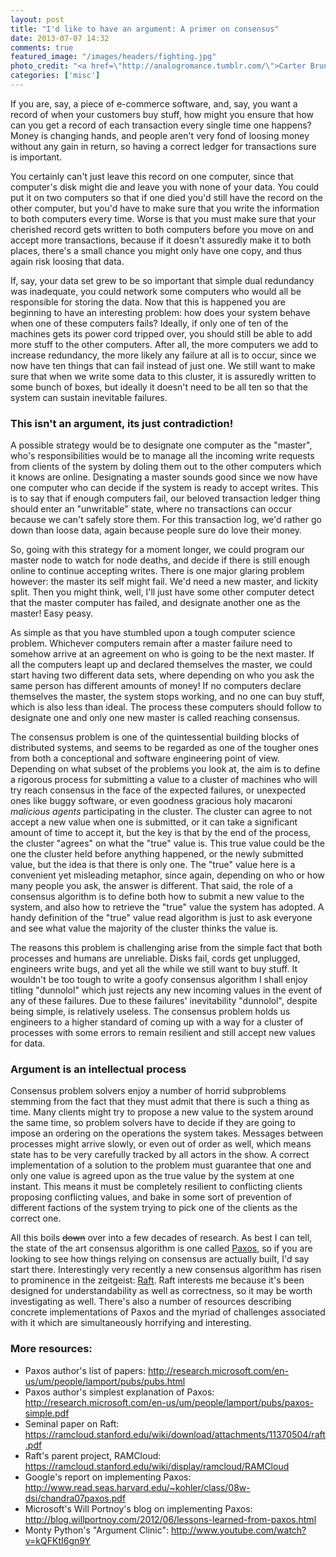 ```yaml
---
layout: post
title: "I'd like to have an argument: A primer on consensus"
date: 2013-07-07 14:32
comments: true
featured_image: "/images/headers/fighting.jpg"
photo_credit: "<a href=\"http://analogromance.tumblr.com/\">Carter Brundage</a>"
categories: ['misc']
---
```


If you are, say, a piece of e-commerce software, and, say, you want a record of when your customers buy stuff, how might you ensure that how can you get a record of each transaction every single time one happens? Money is changing hands, and people aren't very fond of loosing money without any gain in return, so having a correct ledger for transactions sure is important.

<!--more-->

You certainly can't just leave this record on one computer, since that computer's disk might die and leave you with none of your data. You could put it on two computers so that if one died you'd still have the record on the other computer, but you'd have to make sure that you write the information to both computers every time. Worse is that you must make sure that your cherished record gets written to both computers before you move on and accept more transactions, because if it doesn't assuredly make it to both places, there's a small chance you might only have one copy, and thus again risk loosing that data.

If, say, your data set grew to be so important that simple dual redundancy was inadequate, you could network some computers who would all be responsible for storing the data. Now that this is happened you are beginning to have an interesting problem: how does your system behave when one of these computers fails? Ideally, if only one of ten of the machines gets its power cord tripped over, you should still be able to add more stuff to the other computers. After all, the more computers we add to increase redundancy, the more likely any failure at all is to occur, since we now have ten things that can fail instead of just one. We still want to make sure that when we write some data to this cluster, it is assuredly written to some bunch of boxes, but ideally it doesn't need to be all ten so that the system can sustain inevitable failures.

### This isn't an argument, its just contradiction!

A possible strategy would be to designate one computer as the "master", who's responsibilities would be to manage all the incoming write requests from clients of the system by doling them out to the other computers which it knows are online. Designating a master sounds good since we now have one computer who can decide if the system is ready to accept writes. This is to say that if enough computers fail, our beloved transaction ledger thing should enter an "unwritable" state, where no transactions can occur because we can't safely store them. For this transaction log, we'd rather go down than loose data, again because people sure do love their money.

So, going with this strategy for a moment longer, we could program our master node to watch for node deaths, and decide if there is still enough online to continue accepting writes. There is one major glaring problem however: the master its self might fail. We'd need a new master, and lickity split. Then you might think, well, I'll just have some other computer detect that the master computer has failed, and designate another one as the master! Easy peasy.

As simple as that you have stumbled upon a tough computer science problem. Whichever computers remain after a master failure need to somehow arrive at an agreement on who is going to be the next master. If all the computers leapt up and declared themselves the master, we could start having two different data sets, where depending on who you ask the same person has different amounts of money! If no computers declare themselves the master, the system stops working, and no one can buy stuff, which is also less than ideal. The process these computers should follow to designate one and only one new master is called reaching consensus.

The consensus problem is one of the quintessential building blocks of distributed systems, and seems to be regarded as one of the tougher ones from both a conceptional and software engineering point of view. Depending on what subset of the problems you look at, the aim is to define a rigorous process for submitting a value to a cluster of machines who will try reach consensus in the face of the expected failures, or unexpected ones like buggy software, or even goodness gracious holy macaroni _malicious agents_ participating in the cluster. The cluster can agree to not accept a new value when one is submitted, or it can take a significant amount of time to accept it, but the key is that by the end of the process, the cluster "agrees" on what the "true" value is. This true value could be the one the cluster held before anything happened, or the newly submitted value, but the idea is that there is only one. The "true" value here is a convenient yet misleading metaphor, since again, depending on who or how many people you ask, the answer is different. That said, the role of a consensus algorithm is to define both how to submit a new value to the system, and also how to retrieve the "true" value the system has adopted. A handy definition of the "true" value read algorithm is just to ask everyone and see what value the majority of the cluster thinks the value is.

The reasons this problem is challenging arise from the simple fact that both processes and humans are unreliable. Disks fail, cords get unplugged, engineers write bugs, and yet all the while we still want to buy stuff. It wouldn't be too tough to write a goofy consensus algorithm I shall enjoy titling "dunnolol" which just rejects any new incoming values in the event of any of these failures. Due to these failures' inevitability "dunnolol", despite being simple, is relatively useless. The consensus problem holds us engineers to a higher standard of coming up with a way for a cluster of processes with some errors to remain resilient and still accept new values for data.

### Argument is an intellectual process

Consensus problem solvers enjoy a number of horrid subproblems stemming from the fact that they must admit that there is such a thing as time. Many clients might try to propose a new value to the system around the same time, so problem solvers have to decide if they are going to impose an ordering on the operations the system takes. Messages between processes might arrive slowly, or even out of order as well, which means state has to be very carefully tracked by all actors in the show. A correct implementation of a solution to the problem must guarantee that one and only one value is agreed upon as the true value by the system at one instant. This means it must be completely resilient to conflicting clients proposing conflicting values, and bake in some sort of prevention of different factions of the system trying to pick one of the clients as the correct one.

All this boils ~~down~~ over into a few decades of research. As best I can tell, the state of the art consensus algorithm is one called [Paxos](http://en.wikipedia.org/wiki/Paxos_(computer_science)), so if you are looking to see how things relying on consensus are actually built, I'd say start there. Interestingly very recently a new consensus algorithm has risen to prominence in the zeitgeist: [Raft](https://ramcloud.stanford.edu/wiki/download/attachments/11370504/raft.pdf). Raft interests me because it's been designed for understandability as well as correctness, so it may be worth investigating as well. There's also a number of resources describing concrete implementations of Paxos and the myriad of challenges associated with it which are simultaneously horrifying and interesting.

### More resources:

 - Paxos author's list of papers: <http://research.microsoft.com/en-us/um/people/lamport/pubs/pubs.html>
 - Paxos author's simplest explanation of Paxos: <http://research.microsoft.com/en-us/um/people/lamport/pubs/paxos-simple.pdf>
 - Seminal paper on Raft: <https://ramcloud.stanford.edu/wiki/download/attachments/11370504/raft.pdf>
 - Raft's parent project, RAMCloud: <https://ramcloud.stanford.edu/wiki/display/ramcloud/RAMCloud>
 - Google's report on implementing Paxos: <http://www.read.seas.harvard.edu/~kohler/class/08w-dsi/chandra07paxos.pdf>
 - Microsoft's Will Portnoy's blog on implementing Paxos: <http://blog.willportnoy.com/2012/06/lessons-learned-from-paxos.html>
 - Monty Python's "Argument Clinic": <http://www.youtube.com/watch?v=kQFKtI6gn9Y>
